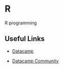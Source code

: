 # R
R programming

## Useful Links
* [Datacamp](https://www.datacamp.com/)

* [Datacamp Community](https://www.datacamp.com/community)
